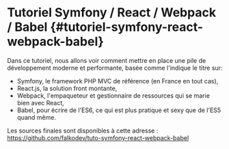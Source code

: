 # Tutoriel Symfony / React / Webpack / Babel {#tutoriel-symfony-react-webpack-babel}

Dans ce tutoriel, nous allons voir comment mettre en place une pile de développement moderne et performante, basée comme l'indique le titre sur:

* Symfony, le framework PHP MVC de référence \(en France en tout cas\),
* React.js, la solution front montante,
* Webpack, l'empaqueteur et gestionnaire de ressources qui se marie bien avec React,
* Babel, pour écrire de l'ES6, ce qui est plus pratique et sexy que de l'ES5 quand même.

Les sources finales sont disponibles à cette adresse : https://github.com/falkodev/tuto-symfony-react-webpack-babel

